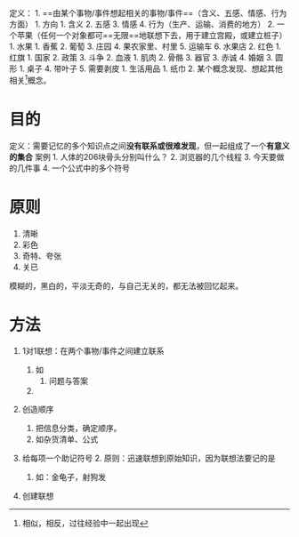定义：
	1. ==由某个事物/事件想起相关的事物/事件==（含义、五感、情感、行为方面）
		1. 方向
			1. 含义
			2. 五感
			3. 情感
			4. 行为（生产、运输、消费的地方）
		2. 一个苹果（任何一个对象都可==无限==地联想下去，用于建立宫殿，或建立桩子）
			1. 水果
				1. 香蕉
				2. 葡萄
				3. 庄园
				4. 果农家里、村里
				5. 运输车
				6. 水果店
			2. 红色
				1. 红旗
					1. 国家
					2. 政策
					3. 斗争
				2. 血液
					1. 肌肉
					2. 骨骼
					3. 器官
				3. 赤诚
				4. 婚姻
			3. 圆形
				1. 桌子
			4. 带叶子
			5. 需要剥皮
				1. 生活用品
					1. 纸巾
	2. 某个概念发现、想起其他相关[^1]概念。
# 目的
定义：需要记忆的多个知识点之间**没有联系或很难发现**，但一起组成了一个**有意义的集合** 
案例
	1. 人体的206块骨头分别叫什么？
	2. 浏览器的几个线程
	3.  今天要做的几件事
	4. 一个公式中的多个符号
# 原则
1. 清晰
2. 彩色
3. 奇特、夸张
4. 关已

模糊的，黑白的，平淡无奇的，与自己无关的，都无法被回忆起来。
# 方法
1. 1对1联想：在两个事物/事件之间建立联系
	1. 如
		1. 问题与答案
	2. 

1. 创造顺序
	1. 把信息分类，确定顺序。
	2. 如杂货清单、公式
2. 给每项一个助记符号
	2. 原则：迅速联想到原始知识，因为联想法要记的是
	1. 如：金龟子，射狗发
3. 创建联想

[^1]: 相似，相反，过往经验中一起出现